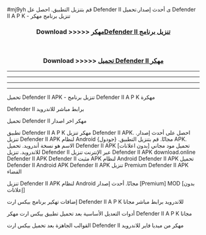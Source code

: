 #mj9yh قم بتنزيل التطبيق. احصل عل Defender II ى أحدث إصدار.تحميل Defender II A P K - تنزيل برنامج مهكر



<div align="center">
<h3>Download >>>>> <a href="https://ar-sites.web.app/?ar= Defender II">مهكرDefender II تنزيل برنامج</a></h3><br>

<h3>Download >>>>> <a href="https://ar-sites.web.app/?ar= Defender II">تحميل Defender II مهكر</a></h3>
</div>


----------------------------------------------------------

----------------------------------------------------------

----------------------------------------------------------

----------------------------------------------------------


تحميل Defender II APK - تنزيل برنامج Defender II A P K مهكرة

Defender II برابط مباشر للاندرويد

تحميل Defender II مهكر اخر اصدار

تطبيق Defender II A P K مهكر
تنزيل Defender II APK. احصل على أحدث إصدار.
تنزيل Defender II APK لنظام Android مجانًا.
قم بتنزيل التطبيق. {جودول} APK. الاسم هو نسخة أندرويد.
تحميل Defender II APK [بدون اعلانات]
تحميل مود مجاني للاندرويد.
تنزيل Defender II عبر الإنترنت
تنزيل Defender II APK
download.online Defender II APK
Defender II مثبت APK لنظام Android
Defender II APK
تحميل Defender II Android APK
Defender II APK تنزيل Premium
Defender II APK الفضاء

تنزيل Defender II APK لنظام Android مجانًا. أحدث إصدار [Premium] MOD [بدون إعلانات]

إضافات تهكير برنامج بيكس ارت Defender II A P K للاندرويد برابط مباشر مجانا

أدوات التعديل الأساسية بعد تحميل تطبيق بيكس ارت مهكر Defender II A P K مجانا

القوالب الجاهزة بعد تحميل بيكس ارت Defender II مهكر من ميديا فاير للاندرويد



